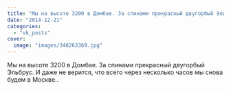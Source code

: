 ```yaml
---
title: "Мы на высоте 3200 в Домбае. За спинами прекрасный двугорбый Эльбрус. И даже не верится, что всего че..."
date: "2014-12-21"
categories: 
  - "vk_posts"
cover:
  image: "images/348263369.jpg"
---
```


Мы на высоте 3200 в Домбае. За спинами прекрасный двугорбый Эльбрус. И даже не верится, что всего через несколько часов мы снова будем в Москве..

